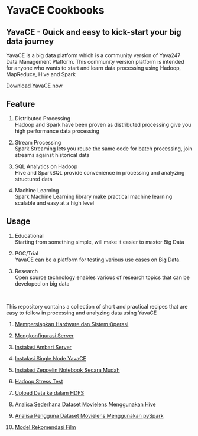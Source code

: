 # YavaCE Cookbooks

## YavaCE - Quick and easy to kick-start your big data journey
YavaCE is a big data platform which is a community version of Yava247 Data Management Platform. This community version platform is intended for anyone who wants to start and learn data processing using Hadoop, MapReduce, Hive and Spark
<br>

[Download YavaCE now](https://yava.labs247.id/download_box)


## Feature
1. Distributed Processing <br>
Hadoop and Spark have been proven as distributed processing give you high performance data processing

2. Stream Processing <br>
Spark Streaming lets you reuse the same code for batch processing, join streams against historical data

3. SQL Analytics on Hadoop <br>
Hive and SparkSQL provide convenience in processing and analyzing structured data

4. Machine Learning <br>
Spark Machine Learning library make practical machine learning scalable and easy at a high level


## Usage
1. Educational <br>
Starting from something simple, will make it easier to master Big Data

2. POC/Trial <br>
YavaCE can be a platform for testing various use cases on Big Data.

3. Research <br>
Open source technology enables various of research topics that can be developed on big data
<br>

This repository contains a collection of short and practical recipes that are easy to follow in processing and analyzing data using YavaCE
<br>

1. [Mempersiapkan Hardware dan Sistem Operasi](https://github.com/project303/YavaCE-Cookbook/blob/master/Persiapan%20Hardware.md)

2. [Mengkonfigurasi Server](https://github.com/project303/YavaCE-Cookbook/blob/master/Mengkonfigurasi%20Host.md)

3. [Instalasi Ambari Server](https://github.com/project303/YavaCE-Cookbook/blob/master/Instalasi%20Ambari%20Server.md)

4. [Instalasi Single Node YavaCE](https://github.com/project303/YavaCE-Cookbook/blob/master/Instalasi%20Single%20Node%20YavaCE.md)

5. [Instalasi Zeppelin Notebook Secara Mudah](https://github.com/project303/YavaCE-Cookbook/blob/master/Menginstall%20Zeppelin%20Notebook%20Secara%20Mudah.md)

6. [Hadoop Stress Test](https://github.com/project303/YavaCE-Cookbook/blob/master/Hadoop%20Stress%20Test.md)

7. [Upload Data ke dalam HDFS](https://github.com/project303/YavaCE-Cookbook/blob/master/Loading%20Data%20Into%20HDFS.md)

8. [Analisa Sederhana Dataset Movielens Menggunakan Hive](https://app.zepl.com/viewer/github/project303/YavaCE-Cookbook/blob/master/Analyzing%20MovieLens%20Dataset%20Using%20Hive.json)

9. [Analisa Pengguna Dataset Movielens Menggunakan pySpark](https://app.zepl.com/viewer/github/project303/YavaCE-Cookbook/blob/master/User%20Analytics%20the%20MovieLens%20Dataset%20with%20pySpark%20and%20Spark%20Dataframe.json)

10. [Model Rekomendasi Film](https://app.zepl.com/viewer/github/project303/YavaCE-Cookbook/blob/master/Movie%20Recomendation%20System.json)



